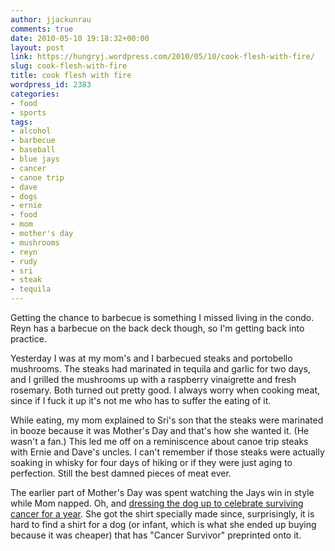 ```yaml
---
author: jjackunrau
comments: true
date: 2010-05-10 19:18:32+00:00
layout: post
link: https://hungryj.wordpress.com/2010/05/10/cook-flesh-with-fire/
slug: cook-flesh-with-fire
title: cook flesh with fire
wordpress_id: 2383
categories:
- food
- sports
tags:
- alcohol
- barbecue
- baseball
- blue jays
- cancer
- canoe trip
- dave
- dogs
- ernie
- food
- mom
- mother's day
- mushrooms
- reyn
- rudy
- sri
- steak
- tequila
---
```


Getting the chance to barbecue is something I missed living in the condo. Reyn has a barbecue on the back deck though, so I'm getting back into practice.

Yesterday I was at my mom's and I barbecued steaks and portobello mushrooms. The steaks had marinated in tequila and garlic for two days, and I grilled the mushrooms up with a raspberry vinaigrette and fresh rosemary. Both turned out pretty good. I always worry when cooking meat, since if I fuck it up it's not me who has to suffer the eating of it.

While eating, my mom explained to Sri's son that the steaks were marinated in booze because it was Mother's Day and that's how she wanted it. (He wasn't a fan.) This led me off on a reminiscence about canoe trip steaks with Ernie and Dave's uncles. I can't remember if those steaks were actually soaking in whisky for four days of hiking or if they were just aging to perfection. Still the best damned pieces of meat ever.

The earlier part of Mother's Day was spent watching the Jays win in style while Mom napped. Oh, and [dressing the dog up to celebrate surviving cancer for a year](http://www.flickr.com/photos/hungry_j/4596428258/). She got the shirt specially made since, surprisingly, it is hard to find a shirt for a dog (or infant, which is what she ended up buying because it was cheaper) that has "Cancer Survivor" preprinted onto it.
